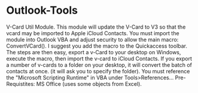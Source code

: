 # Outlook-Tools
V-Card Util Module.  This module will update the V-Card to V3 so that the vcard may be imported to Apple iCloud Contacts.  You must import the module into Outlook VBA and adjust security to allow the main macro: ConvertVCard().  I suggest you add the macro to the Quickaccess toolbar.  The steps are then easy, export a v-Card to your desktop on Windows, execute the macro, then import the v-card to iCloud Contacts.  If you export a number of v-cards to a folder on your desktop, it will convert the batch of contacts at once. (it will ask you to specify the folder).  You must reference the "Microsoft Scripting Runtime" in VBA under Tools>References... 
Pre-Requistites:  MS Office (uses some objects from Excel).  
